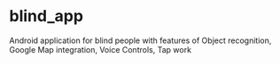 # blind_app
Android application for blind people with features of Object recognition, Google Map integration, Voice Controls, Tap work
